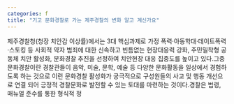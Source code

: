 ```yaml
---
categories: f
title: "기고 문화경찰로 가는 제주경찰의 변화 알고 계신가요"
---
```

제주경찰청(청장 치안감 이상률)에서는 3대 핵심과제로 가정 폭력·아동학대·데이트폭력·스토킹 등 사회적 약자 범죄에 대한 신속하고 빈틈없는 현장대응력 강화, 주민밀착형 공동체 치안 활성화, 문화경찰 추진을 선정하여 치안현장 대응 집중도를 높이고 있다.그중 문화경찰이란 경찰관들이 음악, 미술, 문학, 예술 등 다양한 문화활동을 일상에서 경험하도록 하는 것으로 이런 문화경찰 활성화가 궁극적으로 구성원들의 사고 및 행동 개선으로 연결 되어 긍정적 경찰문화로 발전할 수 있는 토대를 마련하는 것이다.경찰은 법령, 매뉴얼 준수를 통한 형식적 정